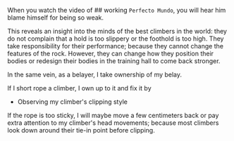 When you watch the video of ## working `Perfecto Mundo`, you will hear him blame himself for being so weak.

This reveals an insight into the minds of the best climbers in the world: they do not complain that a hold is too slippery or the foothold is too high. They take responsibility for their performance; because they cannot change the features of the rock. However, they can change how they position their bodies or redesign their bodies in the training hall to come back stronger.

In the same vein, as a belayer, I take ownership of my belay.

If I short rope a climber, I own up to it and fix it by

- Observing my climber's clipping style 

If the rope is too sticky, I will maybe move a few centimeters back or pay extra attention to my climber's head movements; because most climbers look down around their tie-in point before clipping.

